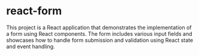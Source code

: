 # react-form
This project is a React application that demonstrates the implementation of a form using React components. The form includes various input fields and showcases how to handle form submission and validation using React state and event handling.

